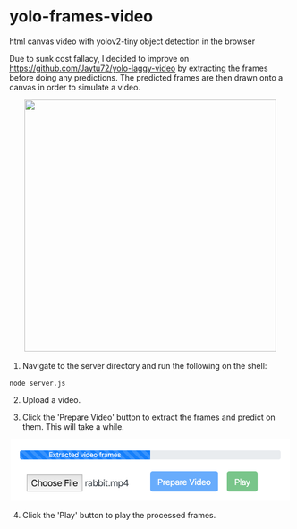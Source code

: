 # yolo-frames-video
html canvas video with yolov2-tiny object detection in the browser

Due to sunk cost fallacy, I decided to improve on https://github.com/Jaytu72/yolo-laggy-video by extracting the frames before doing any predictions. The predicted frames are then drawn onto a canvas in order to simulate a video.

<p align="center">
<img src="yolo_frames_video.gif" width="450" height="450">
</p>

1. Navigate to the server directory and run the following on the shell:
```shell
node server.js
```
2. Upload a video.

3. Click the 'Prepare Video' button to extract the frames and predict on them. This will take a while.

<p align="center">
<img src="yolo-browser.png" width="500">
</p>

4. Click the 'Play' button to play the processed frames.
